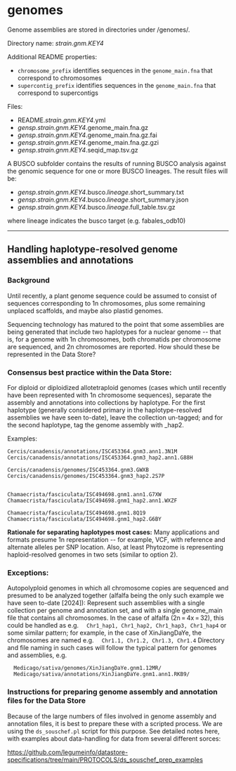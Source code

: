 # genomes

Genome assemblies are stored in directories under /genomes/.

Directory name: _strain.gnm.KEY4_

Additional README properties:
- `chromosome_prefix` identifies sequences in the `genome_main.fna` that correspond to chromosomes
- `supercontig_prefix` identifies sequences in the `genome_main.fna` that correspond to supercontigs

Files:
- README._strain.gnm.KEY4_.yml
- _gensp.strain.gnm.KEY4_.genome_main.fna.gz
- _gensp.strain.gnm.KEY4_.genome_main.fna.gz.fai
- _gensp.strain.gnm.KEY4_.genome_main.fna.gz.gzi
- _gensp.strain.gnm.KEY4_.seqid_map.tsv.gz

A BUSCO subfolder contains the results of running BUSCO analysis against the genomic sequence for one or more BUSCO lineages. The result files will be:
- _gensp.strain.gnm.KEY4_.busco._lineage_.short_summary.txt
- _gensp.strain.gnm.KEY4_.busco._lineage_.short_summary.json
- _gensp.strain.gnm.KEY4_.busco._lineage_.full_table.tsv.gz

where lineage indicates the busco target (e.g. fabales_odb10)

<hr>

## Handling haplotype-resolved genome assemblies and annotations

### Background
Until recently, a plant genome sequence could be assumed to consist of sequences corresponding to 1n chromosomes, 
plus some remaining unplaced scaffolds, and maybe also plastid genomes.

Sequencing technology has matured to the point that some assemblies are being generated that include two haplotypes 
for a nuclear genome -- that is, for a genome with 1n chromosomes, both chromatids per chromosome are sequenced, 
  and 2n chromosomes are reported. How should these be represented in the Data Store?

### Consensus best practice within the Data Store:
For diploid or diploidized allotetraploid genomes (cases which until recently have been represented with 1n 
chromosome sequences), separate the assembly and annotations into collections by haplotype.
For the first haplotype (generally considered primary in the haplotype-resolved assemblies we have seen to-date),
leave the collection un-tagged; and for the second haplotype, tag the genome assembly with _hap2.

Examples:
```
Cercis/canadensis/annotations/ISC453364.gnm3.ann1.3N1M
Cercis/canadensis/annotations/ISC453364.gnm3_hap2.ann1.G88H

Cercis/canadensis/genomes/ISC453364.gnm3.GWXB
Cercis/canadensis/genomes/ISC453364.gnm3_hap2.2S7P


Chamaecrista/fasciculata/ISC494698.gnm1.ann1.G7XW
Chamaecrista/fasciculata/ISC494698.gnm1_hap2.ann1.WXZF

Chamaecrista/fasciculata/ISC494698.gnm1.8Q19
Chamaecrista/fasciculata/ISC494698.gnm1_hap2.G6BY
```

<b>Rationale for separating haplotypes most cases:</b>
Many applications and formats presume 1n representation -- for example, VCF, with reference and alternate alleles per SNP location. Also, at least Phytozome is representing haploid-resolved genomes in two sets (similar to option 2).

### Exceptions:
Autopolyploid genomes in which all chromosome copies are sequenced and presumed to be analyzed together
(alfalfa being the only such example we have seen to-date [2024]):
Represent such assemblies with a single collection per genome and annotation set, and with a single genome_main file that contains all chromosomes.
In the case of alfalfa (2n = 4x = 32), this could be handled as e.g.
`  Chr1_hap1, Chr1_hap2, Chr1_hap3, Chr1_hap4`
or some similar pattern; for example, in the case of XinJiangDaYe, the chromosomes are named e.g.
`  Chr1.1, Chr1.2, Chr1.3, Chr1.4`
Directory and file naming in such cases will follow the typical pattern for genomes and assemblies, e.g.
```
  Medicago/sativa/genomes/XinJiangDaYe.gnm1.12MR/
  Medicago/sativa/annotations/XinJiangDaYe.gnm1.ann1.RKB9/
```

### Instructions for preparing genome assembly and annotation files for the Data Store
Because of the large numbers of files involved in genome assembly and annotation files,
it is best to prepare these with a scripted process. We are using the `ds_souschef.pl` script for this purpose.
See detailed notes here, with examples about data-handling for data from several different sorces:

https://github.com/legumeinfo/datastore-specifications/tree/main/PROTOCOLS/ds_souschef_prep_examples


